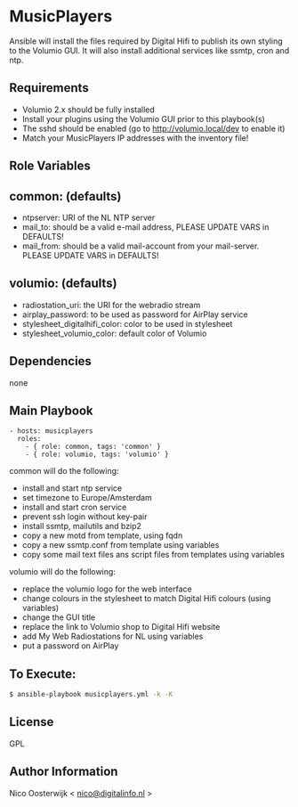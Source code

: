 MusicPlayers
============

Ansible will install the files required by Digital Hifi to publish its own styling to the Volumio GUI. It will also install additional services like ssmtp, cron and ntp. 

Requirements
------------
- Volumio 2.x should be fully installed
- Install your plugins using the Volumio GUI prior to this playbook(s)
- The sshd should be enabled (go to http://volumio.local/dev to enable it)
- Match your MusicPlayers IP addresses with the inventory file!

Role Variables
--------------

common: (defaults)
-------
- ntpserver: URI of the NL NTP server
- mail_to: should be a valid e-mail address, PLEASE UPDATE VARS in DEFAULTS! 
- mail_from: should be a valid mail-account from your mail-server. PLEASE UPDATE VARS in DEFAULTS!

volumio: (defaults)
--------
- radiostation_uri: the URI for the webradio stream
- airplay_password: to be used as password for AirPlay service
- stylesheet_digitalhifi_color: color to be used in stylesheet
- stylesheet_volumio_color: default color of Volumio


Dependencies
------------

none

Main Playbook
-------------

    - hosts: musicplayers
      roles:
        - { role: common, tags: 'common' }
        - { role: volumio, tags: 'volumio' }

common will do the following:
- install and start ntp service
- set timezone to Europe/Amsterdam
- install and start cron service
- prevent ssh login without key-pair
- install ssmtp, mailutils and bzip2
- copy a new motd from template, using fqdn
- copy a new ssmtp.conf from template using variables
- copy some mail text files ans script files from templates using variables

volumio will do the following:
- replace the volumio logo for the web interface
- change colours in the stylesheet to match Digital Hifi colours (using variables)
- change the GUI title
- replace the link to Volumio shop to Digital Hifi website
- add My Web Radiostations for NL using variables
- put a password on AirPlay

To Execute:
-----------
```sh
$ ansible-playbook musicplayers.yml -k -K
```


License
-------

GPL

Author Information
------------------

Nico Oosterwijk < nico@digitalinfo.nl >

